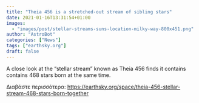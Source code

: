 ```yaml
---
title: "Theia 456 is a stretched-out stream of sibling stars"
date: 2021-01-16T13:31:54+01:00
images:
  - "images/post/stellar-streams-suns-location-milky-way-800x451.png"
author: "AstroBot"
categories: ["News"]
tags: ["earthsky.org"]
draft: false
---
```


A close look at the “stellar stream” known as Theia 456 finds it contains contains 468 stars born at the same time.

Διαβάστε περισσότερα: https://earthsky.org/space/theia-456-stellar-stream-468-stars-born-together
